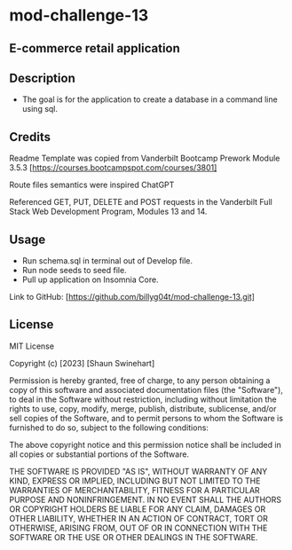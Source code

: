 # mod-challenge-13

## E-commerce retail application

## Description

- The goal is for the application to create a database in a command line using sql.

## Credits

Readme Template was copied from Vanderbilt Bootcamp Prework Module 3.5.3
[https://courses.bootcampspot.com/courses/3801]

Route files semantics were inspired ChatGPT

 Referenced GET, PUT, DELETE and POST requests in the Vanderbilt Full Stack Web Development Program, Modules 13 and 14.
## Usage

- Run schema.sql in terminal out of Develop file.
- Run node seeds to seed file.
- Pull up application on Insomnia Core.

Link to GitHub:
[https://github.com/billyg04t/mod-challenge-13.git]


## License


MIT License
 
Copyright (c) [2023] [Shaun Swinehart]

Permission is hereby granted, free of charge, to any person obtaining a copy
of this software and associated documentation files (the "Software"), to deal
in the Software without restriction, including without limitation the rights
to use, copy, modify, merge, publish, distribute, sublicense, and/or sell
copies of the Software, and to permit persons to whom the Software is
furnished to do so, subject to the following conditions:

The above copyright notice and this permission notice shall be included in all
copies or substantial portions of the Software.

THE SOFTWARE IS PROVIDED "AS IS", WITHOUT WARRANTY OF ANY KIND, EXPRESS OR
IMPLIED, INCLUDING BUT NOT LIMITED TO THE WARRANTIES OF MERCHANTABILITY,
FITNESS FOR A PARTICULAR PURPOSE AND NONINFRINGEMENT. IN NO EVENT SHALL THE
AUTHORS OR COPYRIGHT HOLDERS BE LIABLE FOR ANY CLAIM, DAMAGES OR OTHER
LIABILITY, WHETHER IN AN ACTION OF CONTRACT, TORT OR OTHERWISE, ARISING FROM,
OUT OF OR IN CONNECTION WITH THE SOFTWARE OR THE USE OR OTHER DEALINGS IN THE
SOFTWARE.